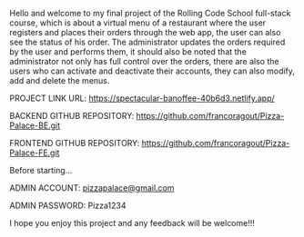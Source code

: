 Hello and welcome to my final project of the Rolling Code School full-stack course, which is about a virtual menu of a restaurant where the user registers and places their orders through the web app, the user can also see the status of his order. The administrator updates the orders required by the user and performs them, it should also be noted that the administrator not only has full control over the orders, there are also the users who can activate and deactivate their accounts, they can also modify, add and delete the menus.

PROJECT LINK URL: https://spectacular-banoffee-40b6d3.netlify.app/

BACKEND GITHUB REPOSITORY: https://github.com/francoragout/Pizza-Palace-BE.git

FRONTEND GITHUB REPOSITORY: https://github.com/francoragout/Pizza-Palace-FE.git

Before starting...

ADMIN ACCOUNT: pizzapalace@gmail.com

ADMIN PASSWORD: Pizza1234

I hope you enjoy this project and any feedback will be welcome!!!








